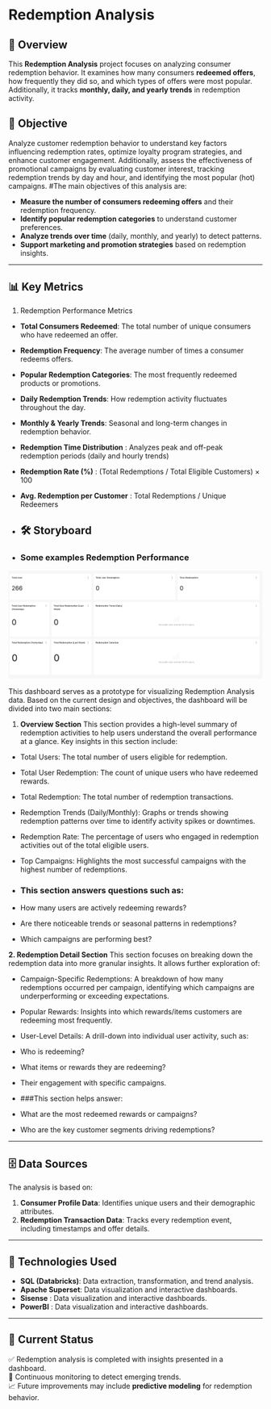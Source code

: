 # **Redemption Analysis**  

## 📘 Overview  
This **Redemption Analysis** project focuses on analyzing consumer redemption behavior. It examines how many consumers **redeemed offers**, how frequently they did so, and which types of offers were most popular. Additionally, it tracks **monthly, daily, and yearly trends** in redemption activity.  

## 🎯 Objective  
Analyze customer redemption behavior to understand key factors influencing redemption rates, optimize loyalty program strategies, and enhance customer engagement. Additionally, assess the effectiveness of promotional campaigns by evaluating customer interest, tracking redemption trends by day and hour, and identifying the most popular (hot) campaigns.
#The main objectives of this analysis are:  
- **Measure the number of consumers redeeming offers** and their redemption frequency.  
- **Identify popular redemption categories** to understand customer preferences.  
- **Analyze trends over time** (daily, monthly, and yearly) to detect patterns.  
- **Support marketing and promotion strategies** based on redemption insights.  

---

## 📊 Key Metrics  
1. Redemption Performance Metrics

- **Total Consumers Redeemed**: The total number of unique consumers who have redeemed an offer.  
- **Redemption Frequency**: The average number of times a consumer redeems offers.  
- **Popular Redemption Categories**: The most frequently redeemed products or promotions.  
- **Daily Redemption Trends**: How redemption activity fluctuates throughout the day.  
- **Monthly & Yearly Trends**: Seasonal and long-term changes in redemption behavior.
- **Redemption Time Distribution** : Analyzes peak and off-peak redemption periods (daily and hourly trends)
-  **Redemption Rate (%)** : (Total Redemptions / Total Eligible Customers) × 100
-  **Avg. Redemption per Customer** : Total Redemptions / Unique Redeemers


- ## 🛠️ Storyboard
-   ### Some examples Redemption Performance
  ![ชื่อรูปภาพ](https://github.com/thanaphongK37/Data-Science-and-Data-Analyst-Project/blob/main/Data_Analyst/Redemption_Analysis/StoryboardRedemption.png)  

  This dashboard serves as a prototype for visualizing Redemption Analysis data. Based on the current design and objectives, the dashboard will be divided into two main sections:
  1. **Overview Section**
  This section provides a high-level summary of redemption activities to help users understand the overall performance at a glance. Key insights in this section include:

- Total Users: The total number of users eligible for redemption.
- Total User Redemption: The count of unique users who have redeemed rewards.
- Total Redemption: The total number of redemption transactions.
- Redemption Trends (Daily/Monthly): Graphs or trends showing redemption patterns over time to identify activity spikes or downtimes.
- Redemption Rate: The percentage of users who engaged in redemption activities out of the total eligible users.
- Top Campaigns: Highlights the most successful campaigns with the highest number of redemptions.
-   ### This section answers questions such as:

- How many users are actively redeeming rewards?
- Are there noticeable trends or seasonal patterns in redemptions?
- Which campaigns are performing best?
  

**2. Redemption Detail Section**
 This section focuses on breaking down the redemption data into more granular insights. It allows further exploration of:

- Campaign-Specific Redemptions: A breakdown of how many redemptions occurred per campaign, identifying which campaigns are underperforming or exceeding expectations.
- Popular Rewards: Insights into which rewards/items customers are redeeming most frequently.
- User-Level Details: A drill-down into individual user activity, such as:
- Who is redeeming?
- What items or rewards they are redeeming?
- Their engagement with specific campaigns.
- ###This section helps answer:

- What are the most redeemed rewards or campaigns?
- Who are the key customer segments driving redemptions?

---

## 🗄️ Data Sources  
The analysis is based on:  
1. **Consumer Profile Data**: Identifies unique users and their demographic attributes.  
2. **Redemption Transaction Data**: Tracks every redemption event, including timestamps and offer details.  

---

## 🔧 Technologies Used  

- **SQL (Databricks)**: Data extraction, transformation, and trend analysis.  
- **Apache Superset**: Data visualization and interactive dashboards.
- **Sisense** : Data visualization and interactive dashboards.
- **PowerBI** : Data visualization and interactive dashboards.  

---

## 📌 Current Status  
✅ Redemption analysis is completed with insights presented in a dashboard.  
🔄 Continuous monitoring to detect emerging trends.  
📈 Future improvements may include **predictive modeling** for redemption behavior.  
